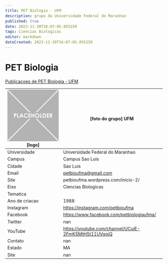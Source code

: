 ```yaml
---
title: PET Biologia - UFM
description: grupo da Universidade Federal do Maranhao
published: true
date: 2023-11-30T16:07:05.055259
tags: Ciencias Biologicas
editor: markdown
dateCreated: 2023-11-30T16:07:05.055259
---
```


# PET Biologia

[Publicacoes de PET Biologia - UFM](/atividade/179PETBiologiaUFM/feed.md)

| ![placeholder.png](/placeholder.png) [logo] | [foto do grupo] UFM         |
| ------------------------------------------- | ------------------------------------------------- |
| Universidade                                | Universidade Federal do Maranhao      |
| Campus                                      | Campus Sao Luis            |
| Cidade                                      | Sao Luis             |
| Email                                       | petbioufma@gmail.com             |
| Site                                        | petbioufma.wordpress.com/inicio-2/              |
| Eixo                                        | Ciencias Biologicas              |
| Tematica                                    |           |
| Ano de criacao                              | 1988        |
| Instagram                                   | https://instagram.com/petbioufma         |
| Facebook                                    | https://www.facebook.com/petbiologiaufma/          |
| Twitter                                     | nan           |
| YouTube                                     | https://youtube.com/channel/UCujE-2FmKSMtHSt11UVqojQ           |
| Contato                                     | nan         |
| Estado                                      |  MA            |
| Site                                        | nan |
